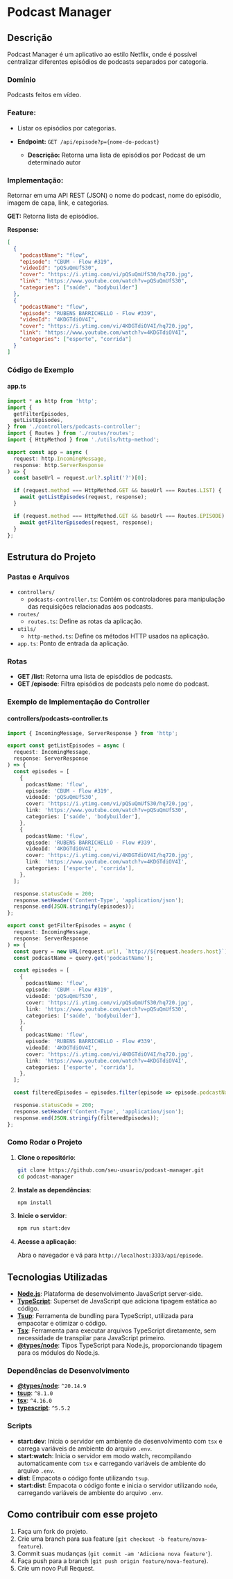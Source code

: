 # Podcast Manager

## Descrição

Podcast Manager é um aplicativo ao estilo Netflix, onde é possível centralizar diferentes episódios de podcasts separados por categoria.

### Domínio

Podcasts feitos em vídeo.

### Feature:

- Listar os episódios por categorias.

- **Endpoint:** `GET /api/episode?p={nome-do-podcast}`
    - **Descrição:** Retorna uma lista de episódios por Podcast de um determinado autor

### Implementação:

Retornar em uma API REST (JSON) o nome do podcast, nome do episódio, imagem de capa, link, e categorias.

**GET:** Retorna lista de episódios.

**Response:**
```json
[
  {
    "podcastName": "flow",
    "episode": "CBUM - Flow #319",
    "videoId": "pQSuQmUfS30",
    "cover": "https://i.ytimg.com/vi/pQSuQmUfS30/hq720.jpg",
    "link": "https://www.youtube.com/watch?v=pQSuQmUfS30",
    "categories": ["saúde", "bodybuilder"]
  },
  {
    "podcastName": "flow",
    "episode": "RUBENS BARRICHELLO - Flow #339",
    "videoId": "4KDGTdiOV4I",
    "cover": "https://i.ytimg.com/vi/4KDGTdiOV4I/hq720.jpg",
    "link": "https://www.youtube.com/watch?v=4KDGTdiOV4I",
    "categories": ["esporte", "corrida"]
  }
]
```

### Código de Exemplo

#### app.ts

```typescript
import * as http from 'http';
import {
  getFilterEpisodes,
  getListEpisodes,
} from './controllers/podcasts-controller';
import { Routes } from './routes/routes';
import { HttpMethod } from './utils/http-method';

export const app = async (
  request: http.IncomingMessage,
  response: http.ServerResponse
) => {
  const baseUrl = request.url?.split('?')[0];

  if (request.method === HttpMethod.GET && baseUrl === Routes.LIST) {
    await getListEpisodes(request, response);
  }

  if (request.method === HttpMethod.GET && baseUrl === Routes.EPISODE) {
    await getFilterEpisodes(request, response);
  }
};
```
## Estrutura do Projeto

### Pastas e Arquivos

- `controllers/`
  - `podcasts-controller.ts`: Contém os controladores para manipulação das requisições relacionadas aos podcasts.
- `routes/`
  - `routes.ts`: Define as rotas da aplicação.
- `utils/`
  - `http-method.ts`: Define os métodos HTTP usados na aplicação.
- `app.ts`: Ponto de entrada da aplicação.

### Rotas

- **GET /list**: Retorna uma lista de episódios de podcasts.
- **GET /episode**: Filtra episódios de podcasts pelo nome do podcast.

### Exemplo de Implementação do Controller

#### controllers/podcasts-controller.ts

```typescript
import { IncomingMessage, ServerResponse } from 'http';

export const getListEpisodes = async (
  request: IncomingMessage,
  response: ServerResponse
) => {
  const episodes = [
    {
      podcastName: 'flow',
      episode: 'CBUM - Flow #319',
      videoId: 'pQSuQmUfS30',
      cover: 'https://i.ytimg.com/vi/pQSuQmUfS30/hq720.jpg',
      link: 'https://www.youtube.com/watch?v=pQSuQmUfS30',
      categories: ['saúde', 'bodybuilder'],
    },
    {
      podcastName: 'flow',
      episode: 'RUBENS BARRICHELLO - Flow #339',
      videoId: '4KDGTdiOV4I',
      cover: 'https://i.ytimg.com/vi/4KDGTdiOV4I/hq720.jpg',
      link: 'https://www.youtube.com/watch?v=4KDGTdiOV4I',
      categories: ['esporte', 'corrida'],
    },
  ];

  response.statusCode = 200;
  response.setHeader('Content-Type', 'application/json');
  response.end(JSON.stringify(episodes));
};

export const getFilterEpisodes = async (
  request: IncomingMessage,
  response: ServerResponse
) => {
  const query = new URL(request.url!, `http://${request.headers.host}`).searchParams;
  const podcastName = query.get('podcastName');

  const episodes = [
    {
      podcastName: 'flow',
      episode: 'CBUM - Flow #319',
      videoId: 'pQSuQmUfS30',
      cover: 'https://i.ytimg.com/vi/pQSuQmUfS30/hq720.jpg',
      link: 'https://www.youtube.com/watch?v=pQSuQmUfS30',
      categories: ['saúde', 'bodybuilder'],
    },
    {
      podcastName: 'flow',
      episode: 'RUBENS BARRICHELLO - Flow #339',
      videoId: '4KDGTdiOV4I',
      cover: 'https://i.ytimg.com/vi/4KDGTdiOV4I/hq720.jpg',
      link: 'https://www.youtube.com/watch?v=4KDGTdiOV4I',
      categories: ['esporte', 'corrida'],
    },
  ];

  const filteredEpisodes = episodes.filter(episode => episode.podcastName === podcastName);

  response.statusCode = 200;
  response.setHeader('Content-Type', 'application/json');
  response.end(JSON.stringify(filteredEpisodes));
};
```

### Como Rodar o Projeto

1. **Clone o repositório**:

   ```bash
   git clone https://github.com/seu-usuario/podcast-manager.git
   cd podcast-manager
   ```

2. **Instale as dependências**:

   ```bash
   npm install
   ```

3. **Inicie o servidor**:

   ```bash
   npm run start:dev
   ```

4. **Acesse a aplicação**:

   Abra o navegador e vá para `http://localhost:3333/api/episode`.

## Tecnologias Utilizadas

- **[Node.js](https://nodejs.org/)**: Plataforma de desenvolvimento JavaScript server-side.
- **[TypeScript](https://www.typescriptlang.org/)**: Superset de JavaScript que adiciona tipagem estática ao código.
- **[Tsup](https://tsup.egoist.dev/)**: Ferramenta de bundling para TypeScript, utilizada para empacotar e otimizar o código.
- **[Tsx](https://github.com/esbuild-kit/tsx)**: Ferramenta para executar arquivos TypeScript diretamente, sem necessidade de transpilar para JavaScript primeiro.
- **[@types/node](https://www.npmjs.com/package/@types/node)**: Tipos TypeScript para Node.js, proporcionando tipagem para os módulos do Node.js.

### Dependências de Desenvolvimento

- **[@types/node](https://www.npmjs.com/package/@types/node)**: `^20.14.9`
- **[tsup](https://tsup.egoist.dev/)**: `^8.1.0`
- **[tsx](https://github.com/esbuild-kit/tsx)**: `^4.16.0`
- **[typescript](https://www.typescriptlang.org/)**: `^5.5.2`

### Scripts

- **start:dev**: Inicia o servidor em ambiente de desenvolvimento com `tsx` e carrega variáveis de ambiente do arquivo `.env`.
- **start:watch**: Inicia o servidor em modo watch, recompilando automaticamente com `tsx` e carregando variáveis de ambiente do arquivo `.env`.
- **dist**: Empacota o código fonte utilizando `tsup`.
- **start:dist**: Empacota o código fonte e inicia o servidor utilizando `node`, carregando variáveis de ambiente do arquivo `.env`.

## Como contribuir com esse projeto

1. Faça um fork do projeto.
2. Crie uma branch para sua feature (`git checkout -b feature/nova-feature`).
3. Commit suas mudanças (`git commit -am 'Adiciona nova feature'`).
4. Faça push para a branch (`git push origin feature/nova-feature`).
5. Crie um novo Pull Request.